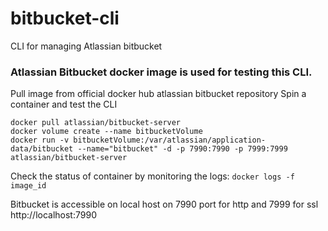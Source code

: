 # bitbucket-cli
CLI for managing Atlassian bitbucket 


### Atlassian Bitbucket docker image is used for testing this CLI. 
Pull image from official docker hub atlassian bitbucket repository 
Spin a container and test the CLI

```
docker pull atlassian/bitbucket-server
docker volume create --name bitbucketVolume
docker run -v bitbucketVolume:/var/atlassian/application-data/bitbucket --name="bitbucket" -d -p 7990:7990 -p 7999:7999 atlassian/bitbucket-server

```

Check the status of container by monitoring the logs:
``` docker logs -f image_id ```

Bitbucket is accessible on local host on 7990 port for http and 7999 for ssl
http://localhost:7990

